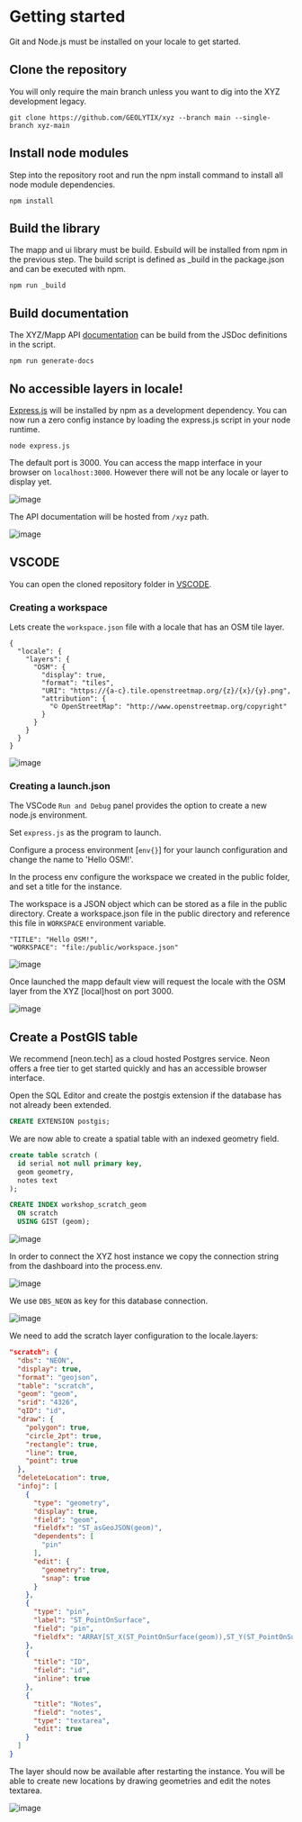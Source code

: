 # Getting started

Git and Node.js must be installed on your locale to get started.

## Clone the repository

You will only require the main branch unless you want to dig into the XYZ development legacy.

```console
git clone https://github.com/GEOLYTIX/xyz --branch main --single-branch xyz-main
```

## Install node modules

Step into the repository root and run the npm install command to install all node module dependencies.

```console
npm install
```

## Build the library

The mapp and ui library must be build. Esbuild will be installed from npm in the previous step. The build script is defined as \_build in the package.json and can be executed with npm.

```console
npm run _build
```

## Build documentation

The XYZ/Mapp API [documentation](https://github.com/GEOLYTIX/xyz/blob/main/DOCUMENTATION.md) can be build from the JSDoc definitions in the script.

```console
npm run generate-docs
```

## No accessible layers in locale!

[Express.js](https://expressjs.com/) will be installed by npm as a development dependency. You can now run a zero config instance by loading the express.js script in your node runtime.

```console
node express.js
```

The default port is 3000. You can access the mapp interface in your browser on `localhost:3000`. However there will not be any locale or layer to display yet.

![image](https://github.com/user-attachments/assets/3911742f-797b-4689-9221-f944704c5712)

The API documentation will be hosted from `/xyz` path.

![image](https://github.com/user-attachments/assets/93f34910-ccc0-4440-8faf-c81a6f0933f2)

## VSCODE

You can open the cloned repository folder in [VSCODE](https://code.visualstudio.com/).

### Creating a workspace

Lets create the `workspace.json` file with a locale that has an OSM tile layer.

```JS
{
  "locale": {
    "layers": {
      "OSM": {
        "display": true,
        "format": "tiles",
        "URI": "https://{a-c}.tile.openstreetmap.org/{z}/{x}/{y}.png",
        "attribution": {
          "© OpenStreetMap": "http://www.openstreetmap.org/copyright"
        }
      }
    }
  }
}
```

![image](https://github.com/user-attachments/assets/1ae229ed-d944-4146-bdb4-4e181d699fa9)

### Creating a launch.json

The VSCode `Run and Debug` panel provides the option to create a new node.js environment.

Set `express.js` as the program to launch.

Configure a process environment [`env{}`] for your launch configuration and change the name to 'Hello OSM!'.

In the process env configure the workspace we created in the public folder, and set a title for the instance.

The workspace is a JSON object which can be stored as a file in the public directory. Create a workspace.json file in the public directory and reference this file in `WORKSPACE` environment variable.

```
"TITLE": "Hello OSM!",
"WORKSPACE": "file:/public/workspace.json"
```

![image](https://github.com/user-attachments/assets/13d52f89-e144-4e44-a5ca-b8e74614df76)

Once launched the mapp default view will request the locale with the OSM layer from the XYZ [local]host on port 3000.

![image](https://github.com/user-attachments/assets/5d3da5eb-cf76-4eb0-8242-13898b262789)

## Create a PostGIS table

We recommend [neon.tech] as a cloud hosted Postgres service. Neon offers a free tier to get started quickly and has an accessible browser interface.

Open the SQL Editor and create the postgis extension if the database has not already been extended.

```SQL
CREATE EXTENSION postgis;
```

We are now able to create a spatial table with an indexed geometry field.

```SQL
create table scratch (
  id serial not null primary key,
  geom geometry,
  notes text
);

CREATE INDEX workshop_scratch_geom
  ON scratch
  USING GIST (geom);
```

![image](https://github.com/user-attachments/assets/dbc38b38-0f85-497d-80c2-71145158824c)

In order to connect the XYZ host instance we copy the connection string from the dashboard into the process.env.

![image](https://github.com/user-attachments/assets/59f60c35-dab4-4a7d-961d-29fa0f6ee6f6)

We use `DBS_NEON` as key for this database connection.

![image](https://github.com/user-attachments/assets/37566578-c40e-4ab6-8b19-0f6b36f48ffe)

We need to add the scratch layer configuration to the locale.layers:

```json
"scratch": {
  "dbs": "NEON",
  "display": true,
  "format": "geojson",
  "table": "scratch",
  "geom": "geom",
  "srid": "4326",
  "qID": "id",
  "draw": {
    "polygon": true,
    "circle_2pt": true,
    "rectangle": true,
    "line": true,
    "point": true
  },
  "deleteLocation": true,
  "infoj": [
    {
      "type": "geometry",
      "display": true,
      "field": "geom",
      "fieldfx": "ST_asGeoJSON(geom)",
      "dependents": [
        "pin"
      ],
      "edit": {
        "geometry": true,
        "snap": true
      }
    },
    {
      "type": "pin",
      "label": "ST_PointOnSurface",
      "field": "pin",
      "fieldfx": "ARRAY[ST_X(ST_PointOnSurface(geom)),ST_Y(ST_PointOnSurface(geom))]"
    },
    {
      "title": "ID",
      "field": "id",
      "inline": true
    },
    {
      "title": "Notes",
      "field": "notes",
      "type": "textarea",
      "edit": true
    }
  ]
}
```

The layer should now be available after restarting the instance. You will be able to create new locations by drawing geometries and edit the notes textarea.

![image](https://github.com/user-attachments/assets/965b2de6-75d6-4426-916a-e28f3f544f5f)
